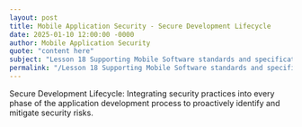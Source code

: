 ```yaml
---
layout: post
title: Mobile Application Security - Secure Development Lifecycle
date: 2025-01-10 12:00:00 -0000
author: Mobile Application Security
quote: "content here"
subject: "Lesson 18 Supporting Mobile Software standards and specifications"
permalink: "/Lesson 18 Supporting Mobile Software standards and specifications/Mobile Application Security/Mobile Application Security - Secure Development Lifecycle"
---
```


Secure Development Lifecycle: Integrating security practices into every phase of the application development process to proactively identify and mitigate security risks.
